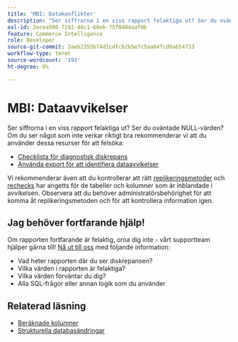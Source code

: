 ```yaml
---
title: 'MBI: Datakonflikter'
description: "Ser siffrorna i en viss rapport felaktiga ut? Ser du oväntade NULL-värden? Om du ser något som inte verkar riktigt rätt rekommenderar vi att du använder dessa resurser för att felsöka:"
exl-id: 2ecea990-7292-46c1-b6eb-75f0404aaf0b
feature: Commerce Intelligence
role: Developer
source-git-commit: 2aeb2355b74d1cdfc62b5e7c5aa04fcd0a654733
workflow-type: tm+mt
source-wordcount: '192'
ht-degree: 0%

---
```


# MBI: Dataavvikelser

Ser siffrorna i en viss rapport felaktiga ut? Ser du oväntade NULL-värden? Om du ser något som inte verkar riktigt bra rekommenderar vi att du använder dessa resurser för att felsöka:

* [Checklista för diagnostisk diskrepans](/help/troubleshooting/miscellaneous/diagnosing-a-data-discrepancy.md)
* [Använda export för att identifiera dataavvikelser](/help/troubleshooting/miscellaneous/using-data-exports-to-pinpoint-discrepancies.md)

Vi rekommenderar även att du kontrollerar att rätt [replikeringsmetoder](https://experienceleague.adobe.com/sv/docs/commerce-business-intelligence/mbi/analyze/warehouse-manager/cfg-replication-methods) och [rechecks](https://experienceleague.adobe.com/sv/docs/commerce-business-intelligence/mbi/analyze/warehouse-manager/cfg-data-rechecks) har angetts för de tabeller och kolumner som är inblandade i avvikelsen. Observera att du behöver administratörsbehörighet för att komma åt replikeringsmetoden och för att kontrollera information igen.

## Jag behöver fortfarande hjälp!

Om rapporten fortfarande är felaktig, oroa dig inte - vårt supportteam hjälper gärna till! [Nå ut till oss](/help/help-center-guide/help-center/magento-help-center-user-guide.md#submit-ticket) med följande information:

* Vad heter rapporten där du ser diskrepansen?
* Vilka värden i rapporten är felaktiga?
* Vilka värden förväntar du dig?
* Alla SQL-frågor eller annan logik som du använder

## Relaterad läsning

* [Beräknade kolumner](/help/how-to/general/mbi-creating-and-editing-advanced-calculated-columns.md)
* [Strukturella databasändringar](https://experienceleague.adobe.com/docs/commerce-business-intelligence/mbi/analyze/connecting/data-migration-services.html?lang=sv-SE)
